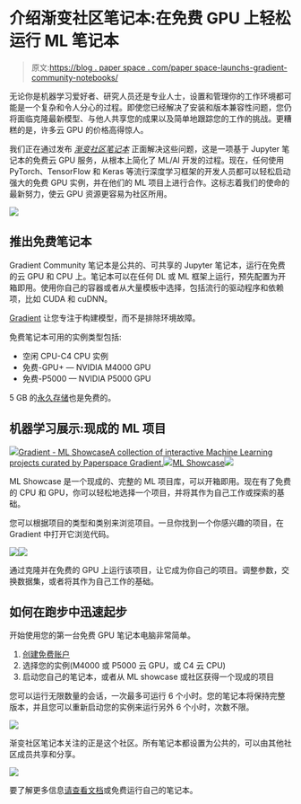 # 介绍渐变社区笔记本:在免费 GPU 上轻松运行 ML 笔记本

> 原文:[https://blog . paper space . com/paper space-launchs-gradient-community-notebooks/](https://blog.paperspace.com/paperspace-launches-gradient-community-notebooks/)

无论你是机器学习爱好者、研究人员还是专业人士，设置和管理你的工作环境都可能是一个复杂和令人分心的过程。即使您已经解决了安装和版本兼容性问题，您仍将面临克隆最新模型、与他人共享您的成果以及简单地跟踪您的工作的挑战。更糟糕的是，许多云 GPU 的价格高得惊人。

我们正在通过发布 *[渐变社区笔记本](https://gradient.paperspace.com/free-gpu)* 正面解决这些问题，这是一项基于 Jupyter 笔记本的免费云 GPU 服务，从根本上简化了 ML/AI 开发的过程。现在，任何使用 PyTorch、TensorFlow 和 Keras 等流行深度学习框架的开发人员都可以轻松启动强大的免费 GPU 实例，并在他们的 ML 项目上进行合作。这标志着我们的使命的最新努力，使云 GPU 资源更容易为社区所用。

![](../Images/b0448367333a0a5706655eb82669d736.png)

## 推出免费笔记本

Gradient Community 笔记本是公共的、可共享的 Jupyter 笔记本，运行在免费的云 GPU 和 CPU 上。笔记本可以在任何 DL 或 ML 框架上运行，预先配置为开箱即用。使用你自己的容器或者从大量模板中选择，包括流行的驱动程序和依赖项，比如 CUDA 和 cuDNN。

[Gradient](https://gradient.paperspace.com/) 让您专注于构建模型，而不是排除环境故障。

免费笔记本可用的实例类型包括:

*   空闲 CPU-C4 CPU 实例
*   免费-GPU+ — NVIDIA M4000 GPU
*   免费-P5000 — NVIDIA P5000 GPU

5 GB 的[永久存储](https://docs.paperspace.com/gradient/data/storage#persistent-storage)也是免费的。

## 机器学习展示:现成的 ML 项目

![](../Images/3703642abd1aa790242b5c38be1e821b.png)[Gradient - ML ShowcaseA collection of interactive Machine Learning projects curated by Paperspace Gradient.![](../Images/d67eec5444413bae6edc989ff166040c.png)ML Showcase![](../Images/1af3ec88982d89254204e06bf30ae2db.png)](https://ml-showcase.paperspace.com/)

ML Showcase 是一个现成的、完整的 ML 项目库，可以开箱即用。现在有了免费的 CPU 和 GPU，你可以轻松地选择一个项目，并将其作为自己工作或探索的基础。

您可以根据项目的类型和类别来浏览项目。一旦你找到一个你感兴趣的项目，在 Gradient 中打开它浏览代码。

![](../Images/183c959def0947b2215d6ad8529fa424.png)![](../Images/ee0346895f44a4e179f5aeaf9c9ffe3d.png)

通过克隆并在免费的 GPU 上运行该项目，让它成为你自己的项目。调整参数，交换数据集，或者将其作为自己工作的基础。

## 如何在跑步中迅速起步

开始使用您的第一台免费 GPU 笔记本电脑非常简单。

1.  [创建免费账户](https://www.paperspace.com/account/signup?gradient=true)
2.  选择您的实例(M4000 或 P5000 云 GPU，或 C4 云 CPU)
3.  启动您自己的笔记本，或者从 ML showcase 或社区获得一个现成的项目

您可以运行无限数量的会话，一次最多可运行 6 个小时。您的笔记本将保持完整版本，并且您可以重新启动您的实例来运行另外 6 个小时，次数不限。

![](../Images/915ca86c962abf38bc2915ffa05be2db.png)

渐变社区笔记本关注的正是这个社区。所有笔记本都设置为公共的，可以由其他社区成员共享和分享。

![](../Images/a28e6f2843b08d56e623653e65ef16e9.png)

要了解更多信息[请查看文档](https://docs.paperspace.com/gradient/instances/free-instances)或免费运行自己的笔记本。